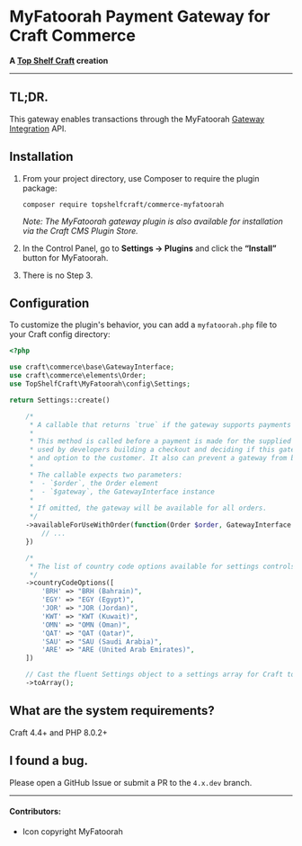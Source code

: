 # MyFatoorah Payment Gateway for Craft Commerce

**A [Top Shelf Craft](https://topshelfcraft.com) creation**


* * *


## TL;DR.

This gateway enables transactions through the MyFatoorah [Gateway Integration](https://docs.myfatoorah.com/docs/gateway-integration) API. 


## Installation

1. From your project directory, use Composer to require the plugin package:

   ```
   composer require topshelfcraft/commerce-myfatoorah
   ```
   
    _Note: The MyFatoorah gateway plugin is also available for installation via the Craft CMS Plugin Store._

2. In the Control Panel, go to **Settings → Plugins** and click the **“Install”** button for MyFatoorah.

3. There is no Step 3.


## Configuration

To customize the plugin's behavior, you can add a `myfatoorah.php` file to your Craft config directory:

```php
<?php

use craft\commerce\base\GatewayInterface;
use craft\commerce\elements\Order;
use TopShelfCraft\MyFatoorah\config\Settings;

return Settings::create()

	/*
	 * A callable that returns `true` if the gateway supports payments for the given order and `false` if not.
	 *
	 * This method is called before a payment is made for the supplied order. It can be
	 * used by developers building a checkout and deciding if this gateway should be shown as
	 * and option to the customer. It also can prevent a gateway from being used with a particular order.
	 *
	 * The callable expects two parameters:
	 *  - `$order`, the Order element
	 *  - `$gateway`, the GatewayInterface instance
	 *
	 * If omitted, the gateway will be available for all orders.
	 */
	->availableForUseWithOrder(function(Order $order, GatewayInterface $gateway) {
		// ...
	})

	/*
	 * The list of country code options available for settings controls.
	 */
	->countryCodeOptions([
		'BRH' => "BRH (Bahrain)",
		'EGY' => "EGY (Egypt)",
		'JOR' => "JOR (Jordan)",
		'KWT' => "KWT (Kuwait)",
		'OMN' => "OMN (Oman)",
		'QAT' => "QAT (Qatar)",
		'SAU' => "SAU (Saudi Arabia)",
		'ARE' => "ARE (United Arab Emirates)",
	])

	// Cast the fluent Settings object to a settings array for Craft to load.
	->toArray();
```


## What are the system requirements?

Craft 4.4+ and PHP 8.0.2+


## I found a bug.

Please open a GitHub Issue or submit a PR to the `4.x.dev` branch.


* * *

#### Contributors:

  - Icon copyright MyFatoorah 
